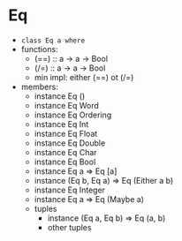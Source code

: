 # Eq

* `class Eq a where`
* functions:
  - (==) :: a -> a -> Bool
  - (/=) :: a -> a -> Bool
  - min impl: either (==) ot (/=)
* members:
  - instance Eq ()
  - instance Eq Word
  - instance Eq Ordering
  - instance Eq Int
  - instance Eq Float
  - instance Eq Double
  - instance Eq Char
  - instance Eq Bool
  - instance Eq a => Eq [a]
  - instance (Eq b, Eq a) => Eq (Either a b)
  - instance Eq Integer
  - instance Eq a => Eq (Maybe a)
  - tuples
    - instance (Eq a, Eq b) => Eq (a, b)
    - other tuples
